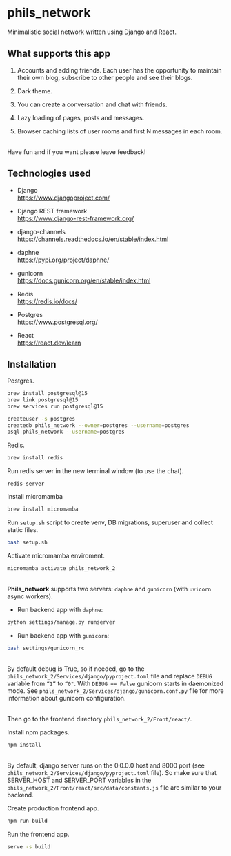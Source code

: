 # phils_network

Minimalistic social network written using Django and React.

## What supports this app
1. Accounts and adding friends. Each user has the opportunity to maintain their own blog, subscribe to other people and see their blogs.

2. Dark theme.

3. You can create a conversation and chat with friends.

4. Lazy loading of pages, posts and messages.

5. Browser caching lists of user rooms and first N messages in each room.

\
Have fun and if you want please leave feedback!

## Technologies used

* Django \
https://www.djangoproject.com/

* Django REST framework \
https://www.django-rest-framework.org/

* django-channels \
https://channels.readthedocs.io/en/stable/index.html

* daphne \
https://pypi.org/project/daphne/

* gunicorn \
https://docs.gunicorn.org/en/stable/index.html

* Redis \
https://redis.io/docs/

* Postgres \
https://www.postgresql.org/

* React \
https://react.dev/learn


## Installation

Postgres.
```sh
brew install postgresql@15
brew link postgresql@15
brew services run postgresql@15

createuser -s postgres
createdb phils_network --owner=postgres --username=postgres
psql phils_network --username=postgres
```

Redis.
```sh
brew install redis
```

Run redis server in the new terminal window (to use the chat).
```sh
redis-server
```

Install micromamba
```sh
brew install micromamba
```

Run `setup.sh` script to create venv, DB migrations, superuser and collect static files.
```sh
bash setup.sh
```

Activate micromamba enviroment.
```sh
micromamba activate phils_network_2
```

\
**Phils_network** supports two servers: `daphne` and `gunicorn` (with `uvicorn` async workers).


* Run backend app with `daphne`:
```sh
python settings/manage.py runserver
```

* Run backend app with `gunicorn`:
```sh
bash settings/gunicorn_rc
```

\
By default debug is True, so if needed, go to the `phils_network_2/Services/django/pyproject.toml` file and replace `DEBUG` variable from `“1”` to `“0"`. With `DEBUG == False` gunicorn starts in daemonized mode. See `phils_network_2/Services/django/gunicorn.conf.py` file for more information about gunicorn configuration.

\
Then go to the frontend directory `phils_network_2/Front/react/`.

Install npm packages.
```sh
npm install
```

\
By default, django server runs on the 0.0.0.0 host and 8000 port (see `phils_network_2/Services/django/pyproject.toml` file). So make sure that SERVER_HOST and SERVER_PORT variables in the `phils_network_2/Front/react/src/data/constants.js` file are similar to your backend.

Create production frontend app.
```sh
npm run build
```

Run the frontend app.
```sh
serve -s build
```
